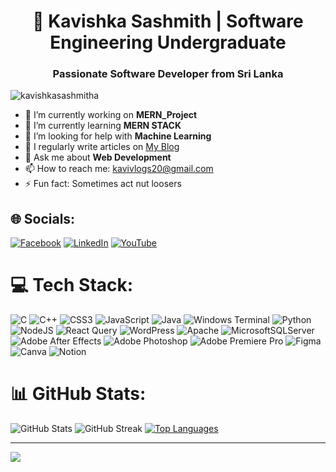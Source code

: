 <!-- Header -->
<h1 align="center">🚀 Kavishka Sashmith | Software Engineering Undergraduate </h1>
<h3 align="center">Passionate Software Developer from Sri Lanka</h3>

<!-- Profile Views Badge -->
<p align="left"> <img src="https://komarev.com/ghpvc/?username=kavishkasashmitha&label=Profile%20views&color=0e75b6&style=flat" alt="kavishkasashmitha" /> </p>


<!-- Current Status -->
- 🔭 I’m currently working on **MERN_Project**
- 🌱 I’m currently learning **MERN STACK**
- 🤝 I’m looking for help with **Machine Learning**
- 📝 I regularly write articles on [My Blog](https://kavibro23.blogspot.com/)
- 💬 Ask me about **Web Development**
- 📫 How to reach me: [kavivlogs20@gmail.com](mailto:kavivlogs20@gmail.com)
- ⚡ Fun fact: Sometimes act nut loosers

<!-- Connect with Me -->
## 🌐 Socials:
[![Facebook](https://img.shields.io/badge/Facebook-%231877F2.svg?logo=Facebook&logoColor=white)](https://facebook.com/kavishkasashmitha) [![LinkedIn](https://img.shields.io/badge/LinkedIn-%230077B5.svg?logo=linkedin&logoColor=white)](https://linkedin.com/in/Kavishka-Sashmitha) [![YouTube](https://img.shields.io/badge/YouTube-%23FF0000.svg?logo=YouTube&logoColor=white)](https://youtube.com/@kvlogs124) 

<!-- Tech Stack -->
# 💻 Tech Stack:
![C](https://img.shields.io/badge/c-%2300599C.svg?style=for-the-badge&logo=c&logoColor=white) ![C++](https://img.shields.io/badge/c++-%2300599C.svg?style=for-the-badge&logo=c%2B%2B&logoColor=white) ![CSS3](https://img.shields.io/badge/css3-%231572B6.svg?style=for-the-badge&logo=css3&logoColor=white) ![JavaScript](https://img.shields.io/badge/javascript-%23323330.svg?style=for-the-badge&logo=javascript&logoColor=%23F7DF1E) ![Java](https://img.shields.io/badge/java-%23ED8B00.svg?style=for-the-badge&logo=openjdk&logoColor=white) ![Windows Terminal](https://img.shields.io/badge/Windows%20Terminal-%234D4D4D.svg?style=for-the-badge&logo=windows-terminal&logoColor=white) ![Python](https://img.shields.io/badge/python-3670A0?style=for-the-badge&logo=python&logoColor=ffdd54) ![NodeJS](https://img.shields.io/badge/node.js-6DA55F?style=for-the-badge&logo=node.js&logoColor=white) ![React Query](https://img.shields.io/badge/-React%20Query-FF4154?style=for-the-badge&logo=react%20query&logoColor=white) ![WordPress](https://img.shields.io/badge/WordPress-%23117AC9.svg?style=for-the-badge&logo=WordPress&logoColor=white) ![Apache](https://img.shields.io/badge/apache-%23D42029.svg?style=for-the-badge&logo=apache&logoColor=white) ![MicrosoftSQLServer](https://img.shields.io/badge/Microsoft%20SQL%20Server-CC2927?style=for-the-badge&logo=microsoft%20sql%20server&logoColor=white) ![Adobe After Effects](https://img.shields.io/badge/Adobe%20After%20Effects-9999FF.svg?style=for-the-badge&logo=Adobe%20After%20Effects&logoColor=white) ![Adobe Photoshop](https://img.shields.io/badge/adobe%20photoshop-%2331A8FF.svg?style=for-the-badge&logo=adobe%20photoshop&logoColor=white) ![Adobe Premiere Pro](https://img.shields.io/badge/Adobe%20Premiere%20Pro-9999FF.svg?style=for-the-badge&logo=Adobe%20Premiere%20Pro&logoColor=white) ![Figma](https://img.shields.io/badge/figma-%23F24E1E.svg?style=for-the-badge&logo=figma&logoColor=white) ![Canva](https://img.shields.io/badge/Canva-%2300C4CC.svg?style=for-the-badge&logo=Canva&logoColor=white) ![Notion](https://img.shields.io/badge/Notion-%23000000.svg?style=for-the-badge&logo=notion&logoColor=white)

<!-- GitHub Stats -->
# 📊 GitHub Stats:
![GitHub Stats](https://github-readme-stats.vercel.app/api?username=kavishkasashmitha&theme=dark&hide_border=false&include_all_commits=false&count_private=false)
![GitHub Streak](https://github-readme-streak-stats.herokuapp.com/?user=kavishkasashmitha&theme=dark&hide_border=false)
[![Top Languages](https://github-readme-stats-git-masterrstaa-rickstaa.vercel.app/api/top-langs/?username=kavishkasashmitha&theme=dark)](https://github.com/anuraghazra/github-readme-stats)


---
[![](https://visitcount.itsvg.in/api?id=kavishkasashmitha&icon=0&color=0)](https://visitcount.itsvg.in)
<!-- Proudly created with GPRM ( https://gprm.itsvg.in ) -->
